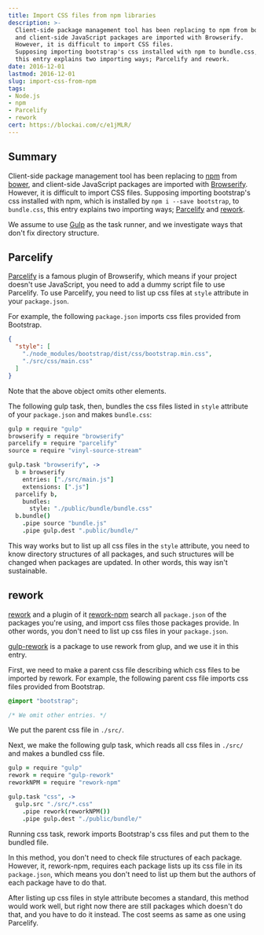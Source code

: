 ```yaml
---
title: Import CSS files from npm libraries
description: >-
  Client-side package management tool has been replacing to npm from bower,
  and client-side JavaScript packages are imported with Browserify.
  However, it is difficult to import CSS files.
  Supposing importing bootstrap's css installed with npm to bundle.css,
  this entry explains two importing ways; Parcelify and rework.
date: 2016-12-01
lastmod: 2016-12-01
slug: import-css-from-npm
tags:
- Node.js
- npm
- Parcelify
- rework
cert: https://blockai.com/c/e1jMLR/
---
```


## Summary
Client-side package management tool has been replacing to [npm](https://www.npmjs.com/) from [bower](http://bower.io/),
and client-side JavaScript packages are imported with [Browserify](http://browserify.org/).
However, it is difficult to import CSS files.
Supposing importing bootstrap's css installed with npm, which is installed by `npm i --save bootstrap`, to `bundle.css`,
this entry explains two importing ways;
[Parcelify](https://github.com/rotundasoftware/parcelify) and [rework](https://github.com/reworkcss/rework).

We assume to use [Gulp](http://gulpjs.com/) as the task runner,
and we investigate ways that don't fix directory structure.


## Parcelify
[Parcelify](https://github.com/rotundasoftware/parcelify) is a famous plugin of Browserify,
which means if your project doesn't use JavaScript, you need to add a dummy script file to use Parcelify.
To use Parcelify, you need to list up css files at `style` attribute in your `package.json`.

For example, the following `package.json` imports css files provided from Bootstrap.

```json
{
  "style": [
    "./node_modules/bootstrap/dist/css/bootstrap.min.css",
    "./src/css/main.css"
  ]
}
```

Note that the above object omits other elements.

The following gulp task, then, bundles the css files listed in `style` attribute of your `package.json`
and makes `bundle.css`:

```coffeescript
gulp = require "gulp"
browserify = require "browserify"
parcelify = require "parcelify"
source = require "vinyl-source-stream"

gulp.task "browserify", ->
  b = browserify
    entries: ["./src/main.js"]
    extensions: [".js"]
  parcelify b,
    bundles:
      style: "./public/bundle/bundle.css"
  b.bundle()
    .pipe source "bundle.js"
    .pipe gulp.dest ".public/bundle/"
```

This way works but to list up all css files in the `style` attribute,
you need to know directory structures of all packages,
and such structures will be changed when packages are updated.
In other words, this way isn't sustainable.


## rework
[rework](https://github.com/reworkcss/rework) and a plugin of it [rework-npm](https://github.com/reworkcss/rework-npm)
search all `package.json` of the packages you're using, and import css files those packages provide.
In other words, you don't need to list up css files in your `package.json`.

[gulp-rework](https://github.com/sindresorhus/gulp-rework) is a package to use rework from glup,
and we use it in this entry.

First, we need to make a parent css file describing which css files to be imported by rework.
For example, the following parent css file imports css files provided from Bootstrap.

```css
@import "bootstrap";

/* We omit other entries. */
```

We put the parent css file in `./src/`.

Next, we make the following gulp task,
which reads all css files in `./src/` and makes a bundled css file.

```coffeescript
gulp = require "gulp"
rework = require "gulp-rework"
reworkNPM = require "rework-npm"

gulp.task "css", ->
  gulp.src "./src/*.css"
    .pipe rework(reworkNPM())
    .pipe gulp.dest "./public/bundle/"
```

Running css task, rework imports Bootstrap's css files and put them to the bundled file.

In this method, you don't need to check file structures of each package.
However, it, rework-npm, requires each package lists up its css file in its `package.json`,
which means you don't need to list up them but the authors of each package have to do that.

After listing up css files in style attribute becomes a standard, this method would work well,
but right now there are still packages which doesn't do that, and you have to do it instead.
The cost seems as same as one using Parcelify.
